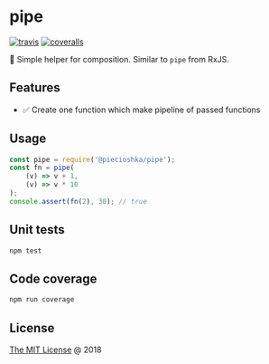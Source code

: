 # pipe

[![travis](https://img.shields.io/travis/piecioshka/pipe.svg)](https://travis-ci.org/piecioshka/pipe)
[![coveralls](https://coveralls.io/repos/github/piecioshka/pipe/badge.svg?branch=master)](https://coveralls.io/github/piecioshka/pipe?branch=master)

:hammer: Simple helper for composition. Similar to `pipe` from RxJS.

## Features

* :white_check_mark: Create one function which make pipeline of passed functions

## Usage

```javascript
const pipe = require('@piecioshka/pipe');
const fn = pipe(
    (v) => v + 1,
    (v) => v * 10
);
console.assert(fn(2), 30); // true
```

## Unit tests

```bash
npm test
```

## Code coverage

```bash
npm run coverage
```

## License

[The MIT License](http://piecioshka.mit-license.org) @ 2018
